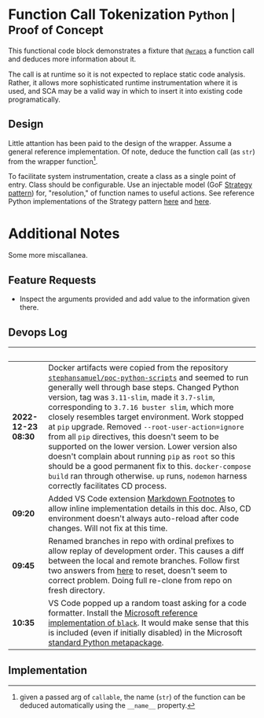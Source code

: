 # Function Call Tokenization <small>Python | Proof of Concept</small>

This functional code block demonstrates a fixture that [`@wraps`](https://docs.python.org/3/library/functools.html#functools.wraps)
a function call and deduces more information about it.

The call is at runtime so it is not expected to replace static code analysis.
Rather, it allows more sophisticated runtime instrumentation where it is used,
and SCA may be a valid way in which to insert it into existing code
programatically.

## Design

Little attantion has been paid to the design of the wrapper. Assume a general
reference implementation. Of note, deduce the function call (as `str`) from the
wrapper function[^1].

To facilitate system instrumentation, create a class as a single point of
entry. Class should be configurable. Use an injectable model (GoF [Strategy pattern](https://www.gofpatterns.com/behavioral/patterns/strategy-pattern.php))
for, "resolution," of function names to useful actions. See reference Python
implementations of the Strategy pattern [here](https://www.geeksforgeeks.org/strategy-method-python-design-patterns/) and [here](https://www.giacomodebidda.com/posts/strategy-pattern-in-python/).


# Additional Notes

Some more miscallanea.

## Feature Requests

- Inspect the arguments provided and add value to the information given there.

## Devops Log

|&nbsp;|&nbsp;
|---|---
|**2022-12-23 08:30**|Docker artifacts were copied from the repository [`stephansamuel/poc-python-scripts`](https://github.com/stephansamuel/poc-python-scripts) and seemed to run generally well through base steps. Changed Python version, tag was `3.11-slim`, made it `3.7-slim`,  corresponding to `3.7.16 buster slim`, which more closely resembles target environment. Work stopped at `pip` upgrade. Removed `--root-user-action=ignore` from all `pip` directives, this doesn't seem to be supported on the lower version. Lower version also doesn't complain about running `pip` as `root` so this should be a good permanent fix to this. `docker-compose build` ran through otherwise. `up` runs, `nodemon` harness correctly facilitates CD process.
|**09:20**|Added VS Code extension [Markdown Footnotes](https://marketplace.visualstudio.com/items?itemName=bierner.markdown-footnotes) to allow inline implementation details in this doc. Also, CD environment doesn't always auto-reload after code changes. Will not fix at this time.
|**09:45**|Renamed branches in repo with ordinal prefixes to allow replay of development order. This causes a diff between the local and remote branches. Follow first two answers from [here](https://stackoverflow.com/questions/27157166/sync-all-branches-with-git) to reset, doesn't seem to correct problem. Doing full re-clone from repo on fresh directory.
|**10:35**|VS Code popped up a random toast asking for a code formatter. Install the [Microsoft reference implementation of `black`](https://marketplace.visualstudio.com/items?itemName=ms-python.black-formatter). It would make sense that this is included (even if initially disabled) in the Microsoft [standard Python metapackage](https://marketplace.visualstudio.com/items?itemName=ms-python.python).

## Implementation

[^1]: given a passed arg of `callable`, the name (`str`) of the function can be
deduced automatically using the `__name__` property.
